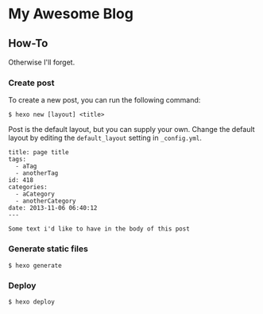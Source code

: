 # My Awesome Blog

## How-To

Otherwise I'll forget. 

### Create post

To create a new post, you can run the following command:

`$ hexo new [layout] <title>`

Post is the default layout, but you can supply your own. Change the default layout by editing the `default_layout` setting in `_config.yml`.

```
title: page title
tags:
  - aTag
  - anotherTag
id: 418
categories:
  - aCategory
  - anotherCategory
date: 2013-11-06 06:40:12
---

Some text i'd like to have in the body of this post
```

### Generate static files

`$ hexo generate`

### Deploy

`$ hexo deploy`
